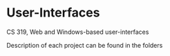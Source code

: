 # User-Interfaces
CS 319, Web and Windows-based user-interfaces

Description of each project can be found in the folders
